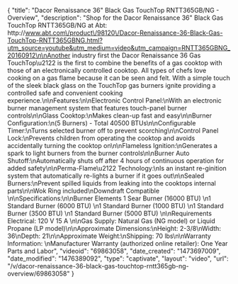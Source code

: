 {
    "title": "Dacor Renaissance 36\" Black Gas TouchTop RNTT365GB\/NG - Overview",
    "description": "Shop for the Dacor Renaissance 36\" Black Gas TouchTop RNTT365GB\/NG at Abt: http:\/\/www.abt.com\/product\/98120\/Dacor-Renaissance-36-Black-Gas-TouchTop-RNTT365GBNG.html?utm_source=youtube&utm_medium=video&utm_campaign=RNTT365GBNG_20160912\n\nAnother industry first the Dacor Renaissance 36 Gas TouchTop\u2122 is the first to combine the benefits of a gas cooktop with those of an electronically controlled cooktop. All types of chefs love cooking on a gas flame because it can be seen and felt. With a simple touch of the sleek black glass on the TouchTop gas burners ignite providing a controlled safe and convenient cooking experience.\n\nFeatures:\n\nElectronic Control Panel:\nWith an electronic burner management system that features touch-panel burner controls\n\nGlass Cooktop:\nMakes clean-up fast and easy\n\nBurner Configuration:\n(5 Burners) - Total 40500 BTUs\n\nConfigurable Timer:\nTurns selected burner off to prevent scorching\n\nControl Panel Lock:\nPrevents children from operating the cooktop and avoids accidentally turning the cooktop on\n\nFlameless Ignition:\nGenerates a spark to light burners from the burner controls\n\nBurner Auto Shutoff:\nAutomatically shuts off after 4 hours of continuous operation for added safety\n\nPerma-Flame\u2122 Technology:\nIs an instant re-ginition system that automatically re-lights a burner if it goes out\n\nSealed Burners:\nPrevent spilled liquids from leaking into the cooktops internal parts\n\nWok Ring included\nDowndraft Compatible \n\nSpecifications:\n\nBurner Elements 1 Sear Burner (16000 BTU) \n1 Standard Burner (6000 BTU) \n1 Standard Burner (1000 BTU) \n1 Standard Burner (3500 BTU) \n1 Standard Burner (5000 BTU) \n\nRequirements Electrical: 120 V 15 A \n\nGas Supply: Natural Gas (NG model) or Liquid Propane (LP model)\n\nApproximate Dimensions:\nHeight: 2-3\/8\nWidth: 36\nDepth: 21\n\nApproximate Weight:\nShipping: 70 lbs\n\nWarranty Information: \nManufacturer Warranty (authorized online retailer): One Year Parts and Labor",
    "videoid": "69863058",
    "date_created": "1473697009",
    "date_modified": "1476389092",
    "type": "captivate",
    "layout": "video",
    "url": "\/v\/dacor-renaissance-36-black-gas-touchtop-rntt365gb-ng-overview\/69863058"
}